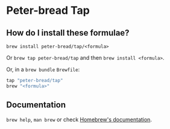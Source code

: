 # Peter-bread Tap

## How do I install these formulae?

`brew install peter-bread/tap/<formula>`

Or `brew tap peter-bread/tap` and then `brew install <formula>`.

Or, in a `brew bundle` `Brewfile`:

```ruby
tap "peter-bread/tap"
brew "<formula>"
```

## Documentation

`brew help`, `man brew` or check [Homebrew's documentation](https://docs.brew.sh).
